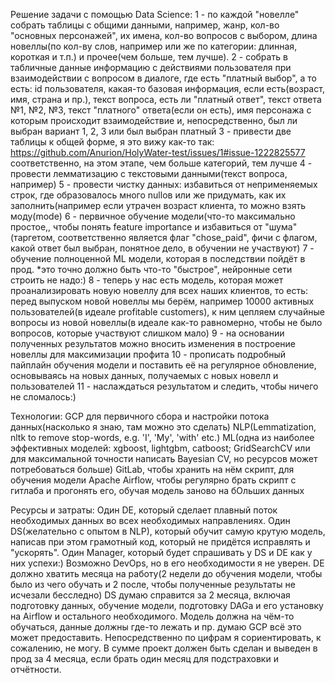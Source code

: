 Решение задачи с помощью Data Science:
  1 - по каждой "новелле" собрать таблицы с общими данными, например, жанр, кол-во "основных персонажей", их имена,
  кол-во вопросов с выбором, длина новеллы(по кол-ву слов, например или же по категории: длинная, короткая и т.п.) и прочее(чем больше, тем лучше).
  2 - собрать в табличные данные информацию с действиями пользователя при взаимодействии с  вопросом в диалоге, где есть "платный выбор", а то есть:
  id пользователя, какая-то базовая информация, если есть(возраст, имя, страна и пр.), текст вопроса, есть ли "платный ответ", текст ответа №1, №2, №3,
  текст "платного" ответа(если он есть), имя персонажа с которым происходит взаимодействие и, непосредственно,
  был ли выбран вариант 1, 2, 3 или был выбран платный
  3 - привести две таблицы к общей форме, я это вижу как-то так:
  https://github.com/Anurion/HolyWater-test/issues/1#issue-1222825577
  соответственно, на этом этапе, чем больше категорий, тем лучше
  4 - провести лемматизацию с текстовыми данными(текст вопроса, например)
  5 - провести чистку данных: избавиться от неприменяемых строк, где образовалось много nulloв или же придумать, как их заполнить(например если утрачен       возраст клиента, то можно взять моду(mode)
  6 - первичное обучение модели(что-то максимально простое,, чтобы понять feature importance и избавиться от "шума" (таргетом, соответственно является флаг   "chose_paid", фичи с флагом, какой ответ был выбран, понятное дело, в обучении не участвуют)
  7 - обучение полноценной ML модели, которая в последствии пойдёт в прод. *это точно должно быть что-то "быстрое", нейронные сети строить не надо:)
  8 - теперь у нас есть модель, которая может проанализировать новую новеллу для всех наших клиентов, то есть:
    перед выпуском новой новеллы мы берём, например 10000 активных пользователей(в идеале profitable customers), к ним цепляем случайные вопросы из новой       новеллы(в идеале как-то равномерно, чтобы не было вопросов, которые участвуют слишком мало)
  9 - на основании полученных результатов можно вносить изменения в построение новеллы для максимизации профита
  10 - прописать подробный пайплайн обучения модели и поставить её на регулярное обновление, основываясь на новых данных, получаемых с новых новелл и           пользователей
  11 - наслаждаться результатом и следить, чтобы ничего не сломалось:)
  
  Технологии:
    GCP для первичного сбора и настройки потока данных(насколько я знаю, там можно это сделать)
    NLP(Lemmatization, nltk to remove stop-words, e.g. 'I', 'My', 'with' etc.)
    ML(одна из наиболее эффективных моделей: xgboost, lightgbm, catboost; GridSearchCV или для максимальной точности написать Bayesian CV, но ресурсов может потребоваться больше)
    GitLab, чтобы хранить на нём скрипт, для обучения модели
    Apache Airflow, чтобы регулярно брать скрипт с гитлаба и прогонять его, обучая модель заново на бОльших данных
      
  Ресурсы и затраты:
    Один DE, который сделает плавный поток необходимых данных во всех необходимых направлениях.
    Один DS(желательно с опытом в NLP), который обучит самую крутую модель, написав при этом грамотный код, который не придётся исправлять и "ускорять".
    Один Manager, который будет спрашивать у DS и DE как у них успехи:)
    Возможно DevOps, но в его необходимости я не уверен.
    DE должно хватить месяца на работу(2 недели до обучения модели, чтобы было из чего обучать и 2 после, чтобы полученные результаты не исчезали бесследно)
    DS думаю справится за 2 месяца, включая подготовку данных, обучение модели, подготовку DAGа и его установку на Airflow и остального необходимого.
    Модель должна на чём-то обучаться, данные должны где-то лежать и пр. думаю GCP всё это может предоставить. Непосредственно по цифрам я сориентировать,
    к сожалению, не могу.
    В сумме проект должен быть сделан и выведен в прод за 4 месяца, если брать один месяц для подстраховки и отчётности.
    
